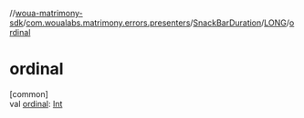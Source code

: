 //[woua-matrimony-sdk](../../../../index.md)/[com.woualabs.matrimony.errors.presenters](../../index.md)/[SnackBarDuration](../index.md)/[LONG](index.md)/[ordinal](ordinal.md)

# ordinal

[common]\
val [ordinal](ordinal.md): [Int](https://kotlinlang.org/api/latest/jvm/stdlib/kotlin/-int/index.html)
